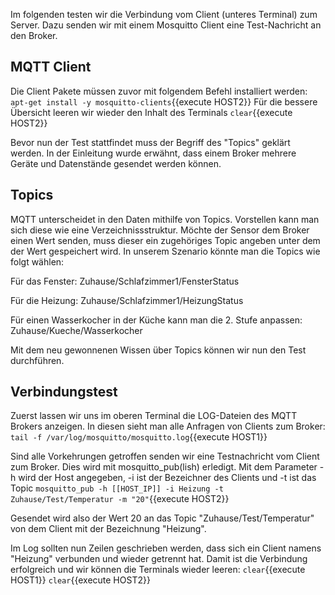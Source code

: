 Im folgenden testen wir die Verbindung vom Client (unteres Terminal) zum Server.
Dazu senden wir mit einem Mosquitto Client eine Test-Nachricht an den Broker.

## MQTT Client
Die Client Pakete müssen zuvor mit folgendem Befehl installiert werden:
`apt-get install -y mosquitto-clients`{{execute HOST2}}
Für die bessere Übersicht leeren wir wieder den Inhalt des Terminals
`clear`{{execute HOST2}}

Bevor nun der Test stattfindet muss der Begriff des "Topics" geklärt werden.
In der Einleitung wurde erwähnt, dass einem Broker mehrere Geräte und Datenstände gesendet werden können.

## Topics
MQTT unterscheidet in den Daten mithilfe von Topics. Vorstellen kann man sich diese wie eine Verzeichnissstruktur.
Möchte der Sensor dem Broker einen Wert senden, muss dieser ein zugehöriges Topic angeben unter dem der Wert gespeichert wird.
In unserem Szenario könnte man die Topics wie folgt wählen:

Für das Fenster:
Zuhause/Schlafzimmer1/FensterStatus

Für die Heizung:
Zuhause/Schlafzimmer1/HeizungStatus

Für einen Wasserkocher in der Küche kann man die 2. Stufe anpassen:
Zuhause/Kueche/Wasserkocher

Mit dem neu gewonnenen Wissen über Topics können wir nun den Test durchführen.

## Verbindungstest
Zuerst lassen wir uns im oberen Terminal die LOG-Dateien des MQTT Brokers anzeigen. In diesen sieht man alle Anfragen von Clients zum Broker:
`tail -f /var/log/mosquitto/mosquitto.log`{{execute HOST1}}
 
Sind alle Vorkehrungen getroffen senden wir eine Testnachricht vom Client zum Broker.
Dies wird mit mosquitto_pub(lish) erledigt. Mit dem Parameter -h wird der Host angegeben, -i ist der Bezeichner des Clients und
-t ist das Topic
`mosquitto_pub -h [[HOST_IP]] -i Heizung -t Zuhause/Test/Temperatur -m "20"`{{execute HOST2}}

Gesendet wird also der Wert 20 an das Topic "Zuhause/Test/Temperatur" von dem Client mit der Bezeichnung "Heizung".

Im Log sollten nun Zeilen geschrieben werden, dass sich ein Client namens "Heizung" verbunden und wieder getrennt hat.
Damit ist die Verbindung erfolgreich und wir können die Terminals wieder leeren:
`clear`{{execute HOST1}}
`clear`{{execute HOST2}}